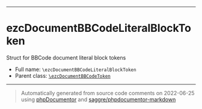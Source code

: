 ***

# ezcDocumentBBCodeLiteralBlockToken

Struct for BBCode document literal block tokens



* Full name: `\ezcDocumentBBCodeLiteralBlockToken`
* Parent class: [`\ezcDocumentBBCodeToken`](./ezcDocumentBBCodeToken.md)






***
> Automatically generated from source code comments on 2022-06-25 using [phpDocumentor](http://www.phpdoc.org/) and [saggre/phpdocumentor-markdown](https://github.com/Saggre/phpDocumentor-markdown)

